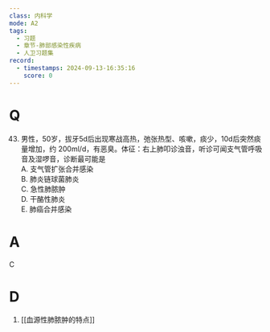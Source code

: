 ```yaml
---
class: 内科学
mode: A2
tags:
  - 习题
  - 章节-肺部感染性疾病
  - 人卫习题集
record:
  - timestamps: 2024-09-13-16:35:16
    score: 0
---
```


# Q
43. 男性，50岁，拔牙5d后出现寒战高热，弛张热型、咳嗽，痰少，10d后突然痰量增加，约 200ml/d，有恶臭。体征：右上肺叩诊浊音，听诊可闻支气管呼吸音及湿啰音，诊断最可能是  
A. 支气管扩张合并感染  
B. 肺炎链球菌肺炎  
C. 急性肺脓肿  
D. 干酪性肺炎  
E. 肺癌合并感染
# A
C
# D
1. [[血源性肺脓肿的特点]]